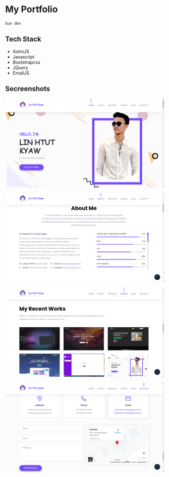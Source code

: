 # My Portfolio

```sh
bun dev
```

## Tech Stack
- AstroJS
- Javascript
- Bootstrapcss
- JQuery
- EmailJS

## Secreenshots

![Hero](https://github.com/linhtutkyawdev/my-portfolio/blob/master/public/assets/images/screenshots/s-1.png?raw=true)

![Hero](https://github.com/linhtutkyawdev/my-portfolio/blob/master/public/assets/images/screenshots/s-2.png?raw=true)

![Hero](https://github.com/linhtutkyawdev/my-portfolio/blob/master/public/assets/images/screenshots/s-3.png?raw=true)

![Hero](https://github.com/linhtutkyawdev/my-portfolio/blob/master/public/assets/images/screenshots/s-4.png?raw=true)
